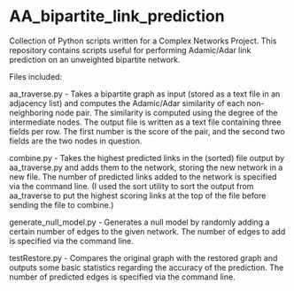 AA_bipartite_link_prediction
============================

Collection of Python scripts written for a Complex Networks Project.  This repository contains scripts useful for performing Adamic/Adar link prediction on an unweighted bipartite network.

Files included:

aa_traverse.py - Takes a bipartite graph as input (stored as a text file in an adjacency list) and computes the Adamic/Adar similarity of each non-neighboring node pair.  The similarity is computed using the degree of the intermediate nodes.  The output file is written as a text file containing three fields per row.  The first number is the score of the pair, and the second two fields are the two nodes in question.

combine.py - Takes the highest predicted links in the (sorted) file output by aa_traverse.py and adds them to the network, storing the new network in a new file.  The number of predicted links added to the network is specified via the command line.  (I used the sort utility to sort the output from aa_traverse to put the highest scoring links at the top of the file before sending the file to combine.)

generate_null_model.py - Generates a null model by randomly adding a certain number of edges to the given network.  The number of edges to add is specified via the command line.

testRestore.py - Compares the original graph with the restored graph and outputs some basic statistics regarding the accuracy of the prediction.  The number of predicted edges is specified via the command line.
